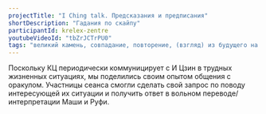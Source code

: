 ```yaml
---
projectTitle: "I Ching talk. Предсказания и предписания"
shortDescription: "Гадания по скайпу"
participantId: krelex-zentre
youtubeVideoId: "tbZrJCTrPU0" 
tags: "великий камень, совпадание, повторение, (взгляд) из будущего на настоящее, у у у у у у у у у у у у у у у у у ууу, мать-машина, национальная академия наук как ведьма, аутсорсинг, спекулятивный синтез"
---
```


Поскольку КЦ периодически коммуницирует с И Цзин в трудных жизненных ситуациях, мы поделились своим опытом общения с оракулом. Участницы сеанса смогли сделать свой запрос по поводу интересующей их ситуации и получить ответ в вольном переводе/интерпретации Маши и Руфи.
